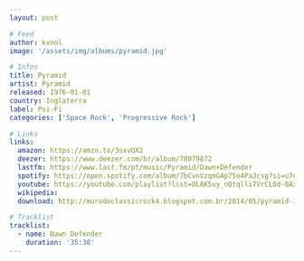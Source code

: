 ```yaml
---
layout: post

# Feed
author: kvnol
image: '/assets/img/albums/pyramid.jpg'

# Infos
title: Pyramid
artist: Pyramid
released: 1976-01-01
country: Inglaterra
label: Psi-Fi
categories: ['Space Rock', 'Progressive Rock']

# Links
links:
  amazon: https://amzn.to/3sxvQX2
  deezer: https://www.deezer.com/br/album/78079872
  lastfm: https://www.last.fm/pt/music/Pyramid/Dawn+Defender
  spotify: https://open.spotify.com/album/7bCvnVzqmG4p75o4PaJcsg?si=u7ertjc1SWWgYFMdxbuF-w
  youtube: https://youtube.com/playlist?list=OLAK5uy_nOtqlli7VrCL8d-8AxTdSBXo2h2LlTBls
  wikipedia:
  download: http://murodoclassicrock4.blogspot.com.br/2014/05/pyramid-1976.html

# Tracklist
tracklist:
  - name: Dawn Defender
    duration: '35:38'
---
```

